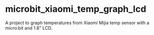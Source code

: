 # microbit_xiaomi_temp_graph_lcd
A project to graph temperatures from Xiaomi Mijia temp sensor with a micro:bit and 1.8" LCD.
